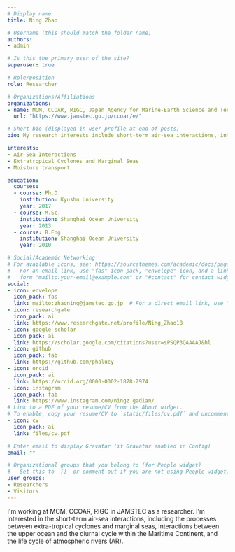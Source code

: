 ```yaml
---
# Display name
title: Ning Zhao

# Username (this should match the folder name)
authors:
- admin

# Is this the primary user of the site?
superuser: true

# Role/position
role: Researcher

# Organizations/Affiliations
organizations:
- name: MCM, CCOAR, RIGC, Japan Agency for Marine-Earth Science and Technology
  url: "https://www.jamstec.go.jp/ccoar/e/"

# Short bio (displayed in user profile at end of posts)
bio: My research interests include short-term air-sea interactions, interaction between extratropical cyclones and marginal seas, the Madden-Julian Oscillation, and the diurnal cycles in Tropics.

interests:
- Air-Sea Interactions
- Extratropical Cyclones and Marginal Seas
- Moisture transport

education:
  courses:
  - course: Ph.D.
    institution: Kyushu University
    year: 2017
  - course: M.Sc.
    institution: Shanghai Ocean University
    year: 2013
  - course: B.Eng.
    institution: Shanghai Ocean University
    year: 2010

# Social/Academic Networking
# For available icons, see: https://sourcethemes.com/academic/docs/page-builder/#icons
#   For an email link, use "fas" icon pack, "envelope" icon, and a link in the
#   form "mailto:your-email@example.com" or "#contact" for contact widget.
social:
- icon: envelope
  icon_pack: fas
  link: mailto:zhaoning@jamstec.go.jp  # For a direct email link, use "mailto:test@example.org".
- icon: researchgate
  icon_pack: ai
  link: https://www.researchgate.net/profile/Ning_Zhao18
- icon: google-scholar
  icon_pack: ai
  link: https://scholar.google.com/citations?user=sPSQP3QAAAAJ&hl
- icon: github
  icon_pack: fab
  link: https://github.com/phalucy
- icon: orcid
  icon_pack: ai
  link: https://orcid.org/0000-0002-1878-2974
- icon: instagram
  icon_pack: fab
  link: https://www.instagram.com/ningz.gadian/
# Link to a PDF of your resume/CV from the About widget.
# To enable, copy your resume/CV to `static/files/cv.pdf` and uncomment the lines below.
- icon: cv
  icon_pack: ai
  link: files/cv.pdf

# Enter email to display Gravatar (if Gravatar enabled in Config)
email: ""

# Organizational groups that you belong to (for People widget)
#   Set this to `[]` or comment out if you are not using People widget.
user_groups:
- Researchers
- Visitors
---
```


I'm working at MCM, CCOAR, RIGC in JAMSTEC as a researcher. I'm interested in the short-term air-sea interactions, including the processes between extra-tropical cyclones and marginal seas, interactions between the upper ocean and the diurnal cycle within the Maritime Continent, and the life cycle of atmospheric rivers (AR).
